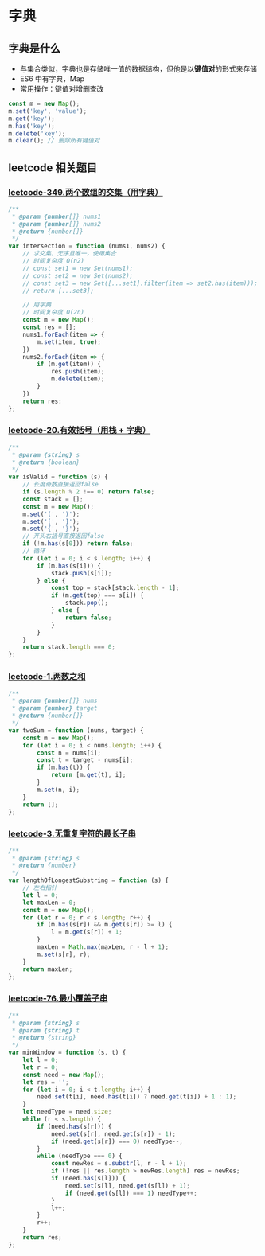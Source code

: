 # 字典
## 字典是什么
* 与集合类似，字典也是存储唯一值的数据结构，但他是以**键值对**的形式来存储
* ES6 中有字典，Map
* 常用操作：键值对增删查改
```js
const m = new Map();
m.set('key', 'value');
m.get('key');
m.has('key');
m.delete('key');
m.clear(); // 删除所有键值对
```

## leetcode 相关题目
### [leetcode-349.两个数组的交集（用字典）](https://leetcode.cn/problems/intersection-of-two-arrays/)
```js
/**
 * @param {number[]} nums1
 * @param {number[]} nums2
 * @return {number[]}
 */
var intersection = function (nums1, nums2) {
    // 求交集，无序且唯一，使用集合
    // 时间复杂度 O(n2)
    // const set1 = new Set(nums1);
    // const set2 = new Set(nums2);
    // const set3 = new Set([...set1].filter(item => set2.has(item)));
    // return [...set3];

    // 用字典
    // 时间复杂度 O(2n)
    const m = new Map();
    const res = [];
    nums1.forEach(item => {
        m.set(item, true);
    })
    nums2.forEach(item => {
        if (m.get(item)) {
            res.push(item);
            m.delete(item);
        }
    })
    return res;
};
```

### [leetcode-20.有效括号（用栈 + 字典）](https://leetcode.cn/problems/valid-parentheses/)
```js
/**
 * @param {string} s
 * @return {boolean}
 */
var isValid = function (s) {
    // 长度奇数直接返回false
    if (s.length % 2 !== 0) return false;
    const stack = [];
    const m = new Map();
    m.set('(', ')');
    m.set('[', ']');
    m.set('{', '}');
    // 开头右括号直接返回false
    if (!m.has(s[0])) return false;
    // 循环
    for (let i = 0; i < s.length; i++) {
        if (m.has(s[i])) {
            stack.push(s[i]);
        } else {
            const top = stack[stack.length - 1];
            if (m.get(top) === s[i]) {
                stack.pop();
            } else {
                return false;
            }
        }
    }
    return stack.length === 0;
};
```

### [leetcode-1.两数之和](https://leetcode.cn/problems/two-sum/)
```js
/**
 * @param {number[]} nums
 * @param {number} target
 * @return {number[]}
 */
var twoSum = function (nums, target) {
    const m = new Map();
    for (let i = 0; i < nums.length; i++) {
        const n = nums[i];
        const t = target - nums[i];
        if (m.has(t)) {
            return [m.get(t), i];
        }
        m.set(n, i);
    }
    return [];
};
```

### [leetcode-3.无重复字符的最长子串](https://leetcode.cn/problems/longest-substring-without-repeating-characters/)
```js
/**
 * @param {string} s
 * @return {number}
 */
var lengthOfLongestSubstring = function (s) {
    // 左右指针
    let l = 0;
    let maxLen = 0;
    const m = new Map();
    for (let r = 0; r < s.length; r++) {
        if (m.has(s[r]) && m.get(s[r]) >= l) {
            l = m.get(s[r]) + 1;
        }
        maxLen = Math.max(maxLen, r - l + 1);
        m.set(s[r], r);
    }
    return maxLen;
};
```

### [leetcode-76.最小覆盖子串](https://leetcode.cn/problems/minimum-window-substring/)
```js
/**
 * @param {string} s
 * @param {string} t
 * @return {string}
 */
var minWindow = function (s, t) {
    let l = 0;
    let r = 0;
    const need = new Map();
    let res = '';
    for (let i = 0; i < t.length; i++) {
        need.set(t[i], need.has(t[i]) ? need.get(t[i]) + 1 : 1);
    }
    let needType = need.size;
    while (r < s.length) {
        if (need.has(s[r])) {
            need.set(s[r], need.get(s[r]) - 1);
            if (need.get(s[r]) === 0) needType--;
        }
        while (needType === 0) {
            const newRes = s.substr(l, r - l + 1);
            if (!res || res.length > newRes.length) res = newRes;
            if (need.has(s[l])) {
                need.set(s[l], need.get(s[l]) + 1);
                if (need.get(s[l]) === 1) needType++;
            }
            l++;
        }
        r++;
    }
    return res;
};
```
